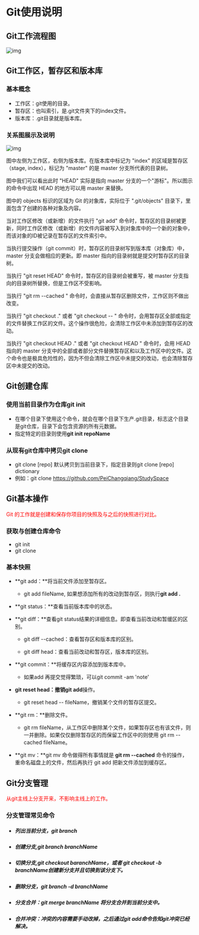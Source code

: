 

# Git使用说明

## Git工作流程图

<img src="https://developer.aliyun.com/files/course/2017/09-25/174429daa761260095.png" alt="img"  />



## Git工作区，暂存区和版本库

### 基本概念

* 工作区：git使用的目录。
* 暂存区：也叫索引，是.git文件夹下的index文件。
* 版本库：.git目录就是版本库。

### 关系图展示及说明

![img](https://developer.aliyun.com/files/course/2017/09-25/1745459ca252743119.jpg)

图中左侧为工作区，右侧为版本库。在版本库中标记为 "index" 的区域是暂存区（stage, index），标记为 "master" 的是 master 分支所代表的目录树。

图中我们可以看出此时 "HEAD" 实际是指向 master 分支的一个"游标"。所以图示的命令中出现 HEAD 的地方可以用 master 来替换。

图中的 objects 标识的区域为 Git 的对象库，实际位于 ".git/objects" 目录下，里面包含了创建的各种对象及内容。

当对工作区修改（或新增）的文件执行 "git add" 命令时，暂存区的目录树被更新，同时工作区修改（或新增）的文件内容被写入到对象库中的一个新的对象中，而该对象的ID被记录在暂存区的文件索引中。

当执行提交操作（git commit）时，暂存区的目录树写到版本库（对象库）中，master 分支会做相应的更新。即 master 指向的目录树就是提交时暂存区的目录树。

当执行 "git reset HEAD" 命令时，暂存区的目录树会被重写，被 master 分支指向的目录树所替换，但是工作区不受影响。

当执行 "git rm --cached <file>" 命令时，会直接从暂存区删除文件，工作区则不做出改变。

当执行 "git checkout ." 或者 "git checkout -- <file>" 命令时，会用暂存区全部或指定的文件替换工作区的文件。这个操作很危险，会清除工作区中未添加到暂存区的改动。

当执行 "git checkout HEAD ." 或者 "git checkout HEAD <file>" 命令时，会用 HEAD 指向的 master 分支中的全部或者部分文件替换暂存区和以及工作区中的文件。这个命令也是极具危险性的，因为不但会清除工作区中未提交的改动，也会清除暂存区中未提交的改动。



## Git创建仓库

### 使用当前目录作为仓库git init 

* 在哪个目录下使用这个命令，就会在哪个目录下生产.git目录，标志这个目录是git仓库，目录下会包含资源的所有元数据。
* 指定特定的目录则使用**git init repoName**

### 从现有git仓库中拷贝git clone

* git clone [repo] 默认拷贝到当前目录下，指定目录则git clone [repo] dictionary
* 例如：git clone https://github.com/PeiChangqiang/StudySpace 



## Git基本操作

<font color='red'>Git 的工作就是创建和保存你项目的快照及与之后的快照进行对比。</font>

### 获取与创建仓库命令

* git init 
* git clone

### 基本快照

* **git add：**将当前文件添加至暂存区。

  * git add fileName, 如果想添加所有的改动到暂存区，则执行**git add .**
* **git status：**查看当前版本库中的状态。
* **git diff：**查看git status结果的详细信息。即查看当前改动和暂缓区的区别。

  * git diff --cached：查看暂存区和版本库的区别。

  * git diff head：查看当前改动和暂存区，版本库的区别。
* **git commit：**将缓存区内容添加到版本库中。

  * 如果add 再提交觉得繁琐，可以git commit -am 'note'
* **git reset head：**撤销**git add**操作。

  * git reset head -- fileName，撤销某个文件的暂存区提交。
* **git rm：**删除文件。

  * git rm fileName，从工作区中删除某个文件，如果暂存区也有该文件，则一并删除。如果仅仅删除暂存区的而保留工作区中的则使用 git rm --cached fileName。
* **git mv：**git mv 命令做得所有事情就是 **git rm --cached** 命令的操作， 重命名磁盘上的文件，然后再执行 git add 把新文件添加到缓存区。



## Git分支管理

<font color='red'>从git主线上分支开来，不影响主线上的工作。</font>

### 分支管理常见命令

* ##### 列出当前分支，git branch

* ##### 创建分支,git branch branchName

* ##### 切换分支,git checkout baranchName，或者 git checkout -b branchName创建新分支并且切换到该分支下。

* ##### 删除分支，git branch -d branchName

* ##### 分支合并：git merge branchName 将分支合并到当前分支中。

* ##### 合并冲突：冲突的内容需要手动改掉，之后通过git add命令告知git冲突已经解决。
